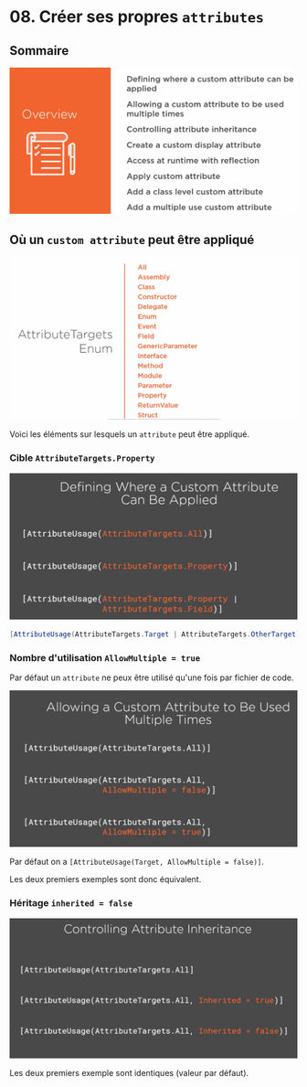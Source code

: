 # 08. Créer ses propres `attributes`

## Sommaire

<img src="assets/Screenshot2020-10-23at10.25.17.png" alt="Screenshot 2020-10-23 at 10.25.17" style="zoom:50%;" />

## Où un `custom attribute` peut être appliqué

<img src="assets/Screenshot2020-10-23at11.42.34.png" alt="Screenshot 2020-10-23 at 11.42.34" style="zoom:50%;" />

Voici les éléments sur lesquels un `attribute` peut être appliqué.

### Cible `AttributeTargets.Property`

<img src="assets/Screenshot2020-10-23at11.44.21.png" alt="Screenshot 2020-10-23 at 11.44.21" style="zoom:50%;" />

```csharp
[AttributeUsage(AttributeTargets.Target | AttributeTargets.OtherTarget)]
```

### Nombre d'utilisation `AllowMultiple = true`

Par défaut un `attribute` ne peux être utilisé qu'une fois par fichier de code.

<img src="assets/Screenshot2020-10-23at11.48.04.png" alt="Screenshot 2020-10-23 at 11.48.04" style="zoom:50%;" />

Par défaut on a `[AttributeUsage(Target, AllowMultiple = false)]`.

Les deux premiers exemples sont donc équivalent.

### Héritage `inherited = false`

<img src="assets/Screenshot2020-10-23at11.50.25.png" alt="Screenshot 2020-10-23 at 11.50.25" style="zoom:50%;" />

Les deux premiers exemple sont identiques (valeur par défaut).

